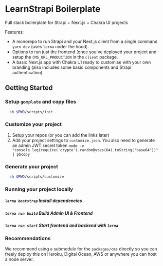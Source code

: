 # LearnStrapi Boilerplate

Full stack boilerplate for Strapi + Next.js + Chakra UI projects

Features:

- A monorepo to run Strapi and your Next.js client from a single command `yarn dev` (uses `lerna` under the hood).
- Options to run just the frontend (once you've deployed your project and setup the `CMS_URL_PRODUCTION` in the `client` package.
- A basic Next.js app with Chakra UI ready to customise with your own branding (also includes some basic components and Strapi authentication)

## Getting Started

### Setup `gomplate` and copy files

```bash
  sh $PWD/scripts/init
```

### Customize your project

1. Setup your repos (or you can add the links later)
2. Add your project settings to `customize.json`. You also need to generate an admin JWT secret token 
   `node -e "console.log(require('crypto').randomBytes(64).toString('base64'))" | pbcopy`

### Generate your project 

```bash
  sh $PWD/scripts/customize
```

### Running your project locally

##### `lerna bootstrap` Install dependencies

##### `lerna run build` Build Admin UI & Frontend

##### `lerna run start` Start frontend and backend with `lerna`


### Recommendations

We recommend using a submodule for the `packages/cms` directly so you can freely deploy this on Heroku, Digital Ocean, AWS or anywhere you can host a node server.
